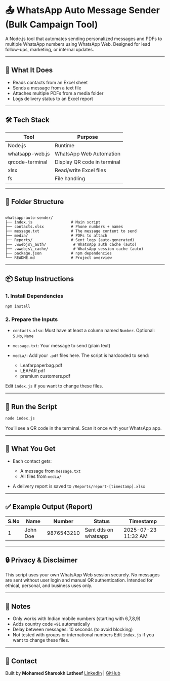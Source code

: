 # 📤 WhatsApp Auto Message Sender (Bulk Campaign Tool)

A Node.js tool that automates sending personalized messages and PDFs to multiple WhatsApp numbers using WhatsApp Web. Designed for lead follow-ups, marketing, or internal updates.

---

## 🧠 What It Does

- Reads contacts from an Excel sheet
- Sends a message from a text file
- Attaches multiple PDFs from a media folder
- Logs delivery status to an Excel report

---

## 🛠️ Tech Stack

| Tool             | Purpose                    |
|------------------|----------------------------|
| Node.js          | Runtime                    |
| whatsapp-web.js  | WhatsApp Web Automation    |
| qrcode-terminal  | Display QR code in terminal|
| xlsx             | Read/write Excel files     |
| fs               | File handling              |

---

## 📁 Folder Structure

```

whatsapp-auto-sender/
├── index.js                 # Main script
├── contacts.xlsx            # Phone numbers + names
├── message.txt              # The message content to send
├── media/                   # PDFs to attach
├── Reports/                 # Sent logs (auto-generated)
├── .wwebjs\_auth/            # WhatsApp auth cache (auto)
├── .wwebjs\_cache/           # WhatsApp session cache (auto)
├── package.json             # npm dependencies
└── README.md                # Project overview

````

---

## 📦 Setup Instructions

### 1. Install Dependencies

```bash
npm install
````

### 2. Prepare the Inputs

* `contacts.xlsx`: Must have at least a column named `Number`.
  Optional: `S.No`, `Name`

* `message.txt`: Your message to send (plain text)

* `media/`: Add your `.pdf` files here. The script is hardcoded to send:

  * Leafarpaperbag.pdf
  * LEAFAR.pdf
  * premium customers.pdf

Edit `index.js` if you want to change these files.

---

## 🚀 Run the Script

```bash
node index.js
```

You’ll see a QR code in the terminal. Scan it once with your WhatsApp app.

---

## 🧾 What You Get

* Each contact gets:

  * A message from `message.txt`
  * All files from `media/`
* A delivery report is saved to `/Reports/report-[timestamp].xlsx`

---

## ✅ Example Output (Report)

| S.No | Name     | Number     | Status                | Timestamp           |
| ---- | -------- | ---------- | --------------------- | ------------------- |
| 1    | John Doe | 9876543210 | Sent dtls on whatsapp | 2025-07-23 11:32 AM |

---

## 🔒 Privacy & Disclaimer

This script uses your own WhatsApp Web session securely.
No messages are sent without user login and manual QR authentication.
Intended for ethical, personal, and business uses only.

---

## 📌 Notes

* Only works with Indian mobile numbers (starting with 6,7,8,9)
* Adds country code `+91` automatically
* Delay between messages: 10 seconds (to avoid blocking)
* Not tested with groups or international numbers
Edit `index.js` if you want to change these files.

---

## 📧 Contact

Built by **Mohamed Sharookh Latheef**
[LinkedIn](https://www.linkedin.com/in/mohamedsharookhlatheef/) | [GitHub](https://github.com/sharookh23)

````
